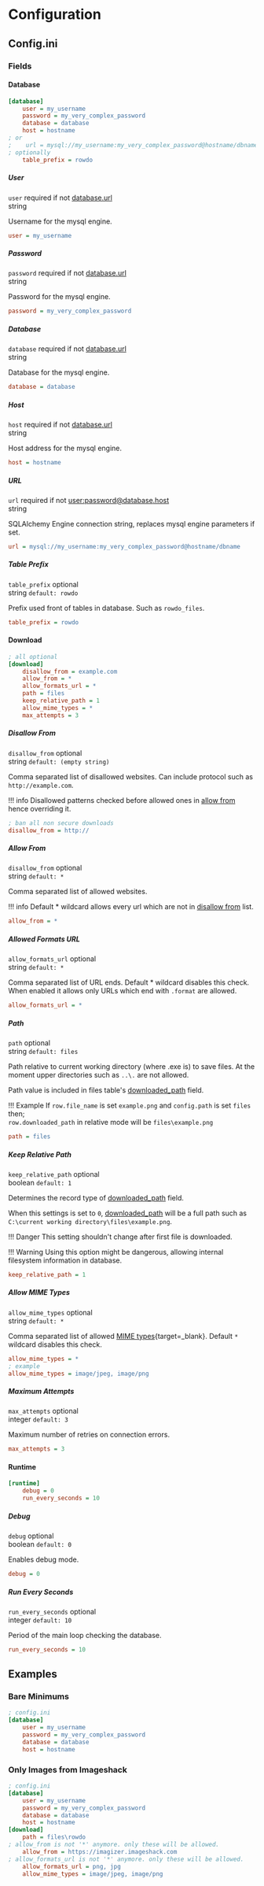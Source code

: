 # Configuration
## Config.ini

### Fields
#### Database
``` ini
[database]
    user = my_username
    password = my_very_complex_password
    database = database
    host = hostname
; or
;    url = mysql://my_username:my_very_complex_password@hostname/dbname
; optionally
    table_prefix = rowdo
```

##### User
`user` required if not [database.url](#url) \
string

Username for the mysql engine.
``` ini
user = my_username
```
##### Password
`password` required if not [database.url](#url) \
string

Password for the mysql engine.
``` ini
password = my_very_complex_password
```
##### Database
`database` required if not [database.url](#url) \
string

Database for the mysql engine.
``` ini
database = database
```
##### Host
`host` required if not [database.url](#url) \
string

Host address for the mysql engine.
``` ini
host = hostname
```
##### URL
`url` required if not [user:](#user)[password](#password)[@database](#database)[.host](#host) \
string

SQLAlchemy Engine connection string, replaces mysql engine parameters if set.
``` ini
url = mysql://my_username:my_very_complex_password@hostname/dbname
```
##### Table Prefix
`table_prefix` optional \
string `default: rowdo`

Prefix used front of tables in database. Such as `rowdo_files`.
``` ini
table_prefix = rowdo
```

#### Download
``` ini
; all optional
[download]
    disallow_from = example.com
    allow_from = *
    allow_formats_url = *
    path = files
    keep_relative_path = 1
    allow_mime_types = *
    max_attempts = 3
```

##### Disallow From
`disallow_from` optional\
string `default: (empty string)`

Comma separated list of disallowed websites. Can include protocol such as `http://example.com`.

!!! info
    Disallowed patterns checked before allowed ones in [allow from](#allow-from) hence overriding it.

``` ini
; ban all non secure downloads
disallow_from = http://
```
##### Allow From
`disallow_from` optional\
string `default: *`

Comma separated list of allowed websites.

!!! info
    Default * wildcard allows every url which are not in [disallow from](#disallow-from) list.

```ini
allow_from = *
```

##### Allowed Formats URL
`allow_formats_url` optional\
string `default: *`

Comma separated list of URL ends. Default * wildcard disables this check. When enabled it allows only URLs which end with `.format` are allowed.

```ini
allow_formats_url = *
```

##### Path
`path` optional\
string `default: files`

Path relative to current working directory (where .exe is) to save files. At the moment upper directories such as `..\.` are not allowed.

Path value is included in files table's [downloaded_path](Tables.md#downloaded-path) field.

!!! Example
    If `row.file_name` is set `example.png` and `config.path` is set `files` then;\
    `row.downloaded_path` in relative mode will be `files\example.png`

``` ini
path = files
```

##### Keep Relative Path
`keep_relative_path` optional\
boolean `default: 1`

Determines the record type of [downloaded_path](Tables.md#downloaded-path) field.

When this settings is set to `0`, [downloaded_path](Tables.md#downloaded-path) will be a full path such as `C:\current working directory\files\example.png`. 

!!! Danger
    This setting shouldn't change after first file is downloaded.

!!! Warning
    Using this option might be dangerous, allowing internal filesystem information in database.

``` ini
keep_relative_path = 1
```

##### Allow MIME Types
`allow_mime_types` optional\
string `default: *`

Comma separated list of allowed [MIME types](https://developer.mozilla.org/en-US/docs/Web/HTTP/Basics_of_HTTP/MIME_types/Common_types){target=_blank}. Default `*` wildcard disables this check.

``` ini
allow_mime_types = *
; example
allow_mime_types = image/jpeg, image/png
```

##### Maximum Attempts
`max_attempts` optional\
integer `default: 3`

Maximum number of retries on connection errors.

```ini
max_attempts = 3
```

#### Runtime
``` ini
[runtime]
    debug = 0
    run_every_seconds = 10
```

##### Debug
`debug` optional \
boolean `default: 0`

Enables debug mode.
``` ini
debug = 0
```

##### Run Every Seconds
`run_every_seconds` optional \
integer `default: 10`

Period of the main loop checking the database.
``` ini
run_every_seconds = 10
```

## Examples
### Bare Minimums
``` ini
; config.ini
[database]
    user = my_username
    password = my_very_complex_password
    database = database
    host = hostname
```

### Only Images from Imageshack
``` ini
; config.ini
[database]
    user = my_username
    password = my_very_complex_password
    database = database
    host = hostname
[download]
    path = files\rowdo
; allow_from is not '*' anymore. only these will be allowed.
    allow_from = https://imagizer.imageshack.com
; allow_formats_url is not '*' anymore. only these will be allowed.
    allow_formats_url = png, jpg
    allow_mime_types = image/jpeg, image/png
```
